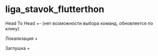 # liga_stavok_flutterthon
 Head To Head +- (нет возможности выбора команд, обновляется по клику)

 Локализация +

 Заглушка +